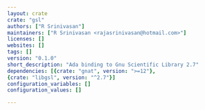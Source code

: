 ```yaml
---
layout: crate
crate: "gsl"
authors: ["R Srinivasan"]
maintainers: ["R Srinivasan <rajasrinivasan@hotmail.com>"]
licenses: []
websites: []
tags: []
version: "0.1.0"
short_description: "Ada binding to Gnu Scientific Library 2.7"
dependencies: [{crate: "gnat", version: ">=12"},
{crate: "libgsl", version: "^2.7"}]
configuration_variables: []
configuration_values: []

---
```



